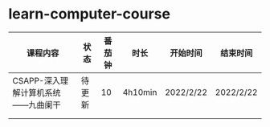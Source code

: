# learn-computer-course

| 课程内容                           | 状态   | 番茄钟 | 时长    | 开始时间  | 结束时间  |
| ---------------------------------- | ------ | ------ | ------- | --------- | --------- |
| CSAPP-深入理解计算机系统——九曲阑干 | 待更新 | 10     | 4h10min | 2022/2/22 | 2022/2/22 |
|                                    |        |        |         |           |           |
|                                    |        |        |         |           |           |

